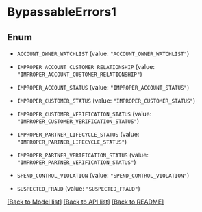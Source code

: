 # BypassableErrors1

## Enum


* `ACCOUNT_OWNER_WATCHLIST` (value: `"ACCOUNT_OWNER_WATCHLIST"`)

* `IMPROPER_ACCOUNT_CUSTOMER_RELATIONSHIP` (value: `"IMPROPER_ACCOUNT_CUSTOMER_RELATIONSHIP"`)

* `IMPROPER_ACCOUNT_STATUS` (value: `"IMPROPER_ACCOUNT_STATUS"`)

* `IMPROPER_CUSTOMER_STATUS` (value: `"IMPROPER_CUSTOMER_STATUS"`)

* `IMPROPER_CUSTOMER_VERIFICATION_STATUS` (value: `"IMPROPER_CUSTOMER_VERIFICATION_STATUS"`)

* `IMPROPER_PARTNER_LIFECYCLE_STATUS` (value: `"IMPROPER_PARTNER_LIFECYCLE_STATUS"`)

* `IMPROPER_PARTNER_VERIFICATION_STATUS` (value: `"IMPROPER_PARTNER_VERIFICATION_STATUS"`)

* `SPEND_CONTROL_VIOLATION` (value: `"SPEND_CONTROL_VIOLATION"`)

* `SUSPECTED_FRAUD` (value: `"SUSPECTED_FRAUD"`)


[[Back to Model list]](../README.md#documentation-for-models) [[Back to API list]](../README.md#documentation-for-api-endpoints) [[Back to README]](../README.md)


